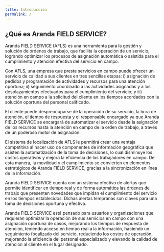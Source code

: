 ```yaml
---
title: Introducción
permalink: /
---
```


## ¿Qué es Aranda FIELD SERVICE?

Aranda FIELD SERVICE (AFLS) es una herramienta para la gestión y solución de órdenes de trabajo, que facilita la operación de un servicio, logrando optimizar los procesos de asignación automática o asistida para el cumplimiento y atención efectiva del servicio en campo.

Con AFLS, una empresa que presta servicios en campo puede ofrecer un servicio de calidad a sus clientes en tres sencillas etapas: i) asignación de pedidos y programación de actividades y recursos para una atención oportuna; ii) seguimiento coordinado a las actividades asignadas y a los desplazamientos efectuados para el cumplimiento del servicio; y iii) atención en campo a la solicitud del cliente en los tiempos acordados con la solución oportuna del personal calificado.

El cliente puede despreocuparse de la operación de su servicio, la hora de atención, el tiempo de respuesta y el responsable encargado ya que Aranda FIELD SERVICE se encargará de automatizar el servicio desde la asignación de los recursos hasta la atención en campo de la orden de trabajo, a través de un poderoso motor de asignación.

El sistema de localización de AFLS le permitirá crear una ventaja competitiva al hacer uso de componentes de información geográfica que asisten la automatización de la toma de decisiones, lo cual disminuye los costos operativos y mejora la eficiencia de los trabajadores en campo. De esta manera, la movilidad y el cumplimiento se convierten en elementos estratégicos de Aranda FIELD SERVICE, gracias a la sincronización en línea de la información.

Aranda FIELD SERVICE cuenta con un sistema efectivo de alertas que permite identificar en tiempo real y de forma automática las órdenes de trabajo que presenten novedades que impidan el cumplimiento del servicio en los tiempos establecidos. Dichas alertas tempranas son claves para una toma de decisiones oportuna y efectiva.

Aranda FIELD SERVICE está pensado para usuarios y organizaciones que requieran optimizar la operación de sus servicios en campo con una asignación oportuna de casos, mejorando los tiempos de respuesta de atención, teniendo acceso en tiempo real a la información, haciendo un seguimiento focalizado del servicio, reduciendo los costos de operación, mejorando la eficiencia del personal especializado y elevando la calidad de atención al cliente en el lugar designado.
